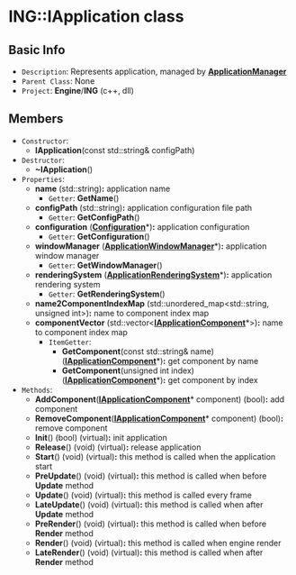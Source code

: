 # ING::IApplication class #  


## Basic Info ##
-  `Description`: Represents application, managed by [**ApplicationManager**](./ApplicationManager.md)
-  `Parent Class`: None
-  `Project`: **Engine**/**ING**  (c++, dll)

## Members ##
-  `Constructor`:
	+  **IApplication**(const std::string& configPath)
-  `Destructor`:
	+  **~IApplication**()
-  `Properties`:
	+  **name** (std::string)**:** application name
		*  `Getter`: **GetName**()
	+  **configPath** (std::string)**:** application configuration file path
		*  `Getter`: **GetConfigPath**()
	+  **configuration** ([**Configuration**](./Configuration.md)*)**:** application configuration
		*  `Getter`: **GetConfiguration**()
	+  **windowManager** ([**ApplicationWindowManager**](./ApplicationWindowManager.md)*)**:** application window manager
		*  `Getter`: **GetWindowManager**()
	+  **renderingSystem** ([**ApplicationRenderingSystem**](./ApplicationRenderingSystem.md)*)**:** application rendering system
		*  `Getter`: **GetRenderingSystem**()
	+  **name2ComponentIndexMap** (std::unordered_map<std::string, unsigned int>)**:** name to component index map
	+  **componentVector** (std::vector<[**IApplicationComponent**](./IApplicationComponent.md)*>)**:** name to component index map
		*  `ItemGetter`:
			+ **GetComponent**(const std::string& name) ([**IApplicationComponent**](./IApplicationComponent.md)*)**:** get component by name
			+  **GetComponent**(unsigned int index) ([**IApplicationComponent**](./IApplicationComponent.md)*)**:** get component by index
-  `Methods`:
	+  **AddComponent**([**IApplicationComponent**](./IApplicationComponent.md)* component) (bool)**:** add component
	+  **RemoveComponent**([**IApplicationComponent**](./IApplicationComponent.md)* component) (bool)**:** remove component
	+  **Init**() (bool) (virtual)**:** init application
	+  **Release**() (void) (virtual)**:** release application
	+  **Start**() (void) (virtual)**:** this method is called when the application start
	+  **PreUpdate**() (void) (virtual)**:** this method is called when before **Update** method
	+  **Update**() (void) (virtual)**:** this method is called every frame
	+  **LateUpdate**() (void) (virtual)**:** this method is called when after **Update** method
	+  **PreRender**() (void) (virtual)**:** this method is called when before **Render** method
	+  **Render**() (void) (virtual)**:** this method is called when engine render
	+  **LateRender**() (void) (virtual)**:** this method is called when after **Render** method